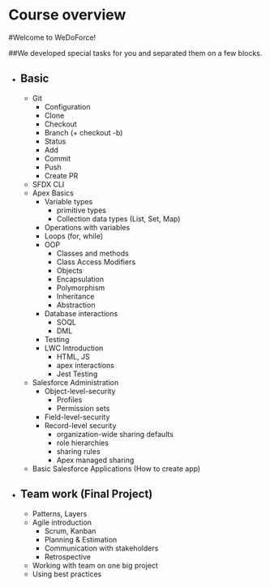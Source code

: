 # Course overview

#Welcome to WeDoForce!

##We developed special tasks for you and separated them on a few blocks.

- Basic 
    -
    - Git
        - Configuration
        - Clone
        - Checkout
        - Branch (+ checkout -b)
        - Status
        - Add
        - Commit
        - Push
        - Create PR
    - SFDX CLI
    - Apex Basics
        - Variable types
            - primitive types
            - Collection data types (List, Set, Map)
        - Operations with variables
        - Loops (for, while)
        - OOP
            - Classes and methods
            - Class Access Modifiers
            - Objects
            - Encapsulation
            - Polymorphism
            - Inheritance
            - Abstraction
        - Database interactions
            - SOQL
            - DML
        - Testing
        - LWC Introduction 
            - HTML, JS
            - apex interactions
            - Jest Testing
    - Salesforce Administration
        - Object-level-security
            - Profiles
            - Permission sets
        - Field-level-security
        - Record-level security
            - organization-wide sharing defaults
            - role hierarchies
            - sharing rules
            - Apex managed sharing
    - Basic Salesforce Applications (How to create app)
- Team work (Final Project)
    - 
    - Patterns, Layers
    - Agile introduction
        - Scrum, Kanban
        - Planning & Estimation
        - Communication with stakeholders
        - Retrospective
    - Working with team on one big project
    - Using best practices 